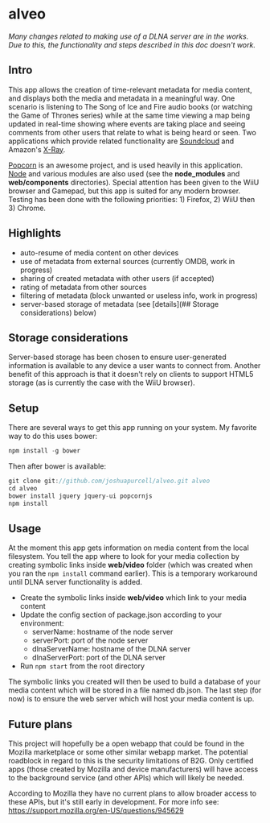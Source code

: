 # alveo
*Many changes related to making use of a DLNA server are in the works. Due to this, the functionality and steps described in this doc doesn't work.*

## Intro
This app allows the creation of time-relevant metadata for media content, and displays both the media and metadata in a meaningful way. One scenario is listening to The Song of Ice and Fire audio books (or watching the Game of Thrones series) while at the same time viewing a map being updated in real-time showing where events are taking place and seeing comments from other users that relate to what is being heard or seen. Two applications which provide related functionality are [Soundcloud](https://soundcloud.com) and Amazon's [X-Ray](http://gizmodo.com/5941067/amazons-x+ray-for-movies-knows-what-youre-watchingand-whos-in-it).

[Popcorn](http://popcornjs.org) is an awesome project, and is used heavily in this application. [Node](http://nodejs.org/) and various modules are also used (see the **node_modules** and **web/components** directories). Special attention has been given to the WiiU browser and Gamepad, but this app is suited for any modern browser. Testing has been done with the following priorities: 1) Firefox, 2) WiiU then 3) Chrome.

## Highlights
- auto-resume of media content on other devices
- use of metadata from external sources (currently OMDB, work in progress)
- sharing of created metadata with other users (if accepted)
- rating of metadata from other sources
- filtering of metadata (block unwanted or useless info, work in progress)
- server-based storage of metadata (see [details](## Storage considerations) below)

## Storage considerations
Server-based storage has been chosen to ensure user-generated information is available to any device a user wants to connect from. Another benefit of this approach is that it doesn't rely on clients to support HTML5 storage (as is currently the case with the WiiU browser).

## Setup
There are several ways to get this app running on your system. My favorite way to do this uses bower:
```` javascript
npm install -g bower
````

Then after bower is available:
``` javascript
git clone git://github.com/joshuapurcell/alveo.git alveo
cd alveo
bower install jquery jquery-ui popcornjs
npm install
````

## Usage
At the moment this app gets information on media content from the local filesystem. You tell the app where to look for your media collection by creating symbolic links inside **web/video** folder (which was created when you ran the `npm install` command earlier). This is a temporary workaround until DLNA server functionality is added.

- Create the symbolic links inside **web/video** which link to your media content
- Update the config section of package.json according to your environment:
  - serverName: hostname of the node server
  - serverPort: port of the node server
  - dlnaServerName: hostname of the DLNA server
  - dlnaServerPort: port of the DLNA server
- Run `npm start` from the root directory

The symbolic links you created will then be used to build a database of your media content which will be stored in a file named db.json. The last step (for now) is to ensure the web server which will host your media content is up.

## Future plans
This project will hopefully be a open webapp that could be found in the Mozilla marketplace or some other similar webapp market. The potential roadblock in regard to this is the security limitations of B2G. Only certified apps (those created by Mozilla and device manufacturers) will have access to the background service (and other APIs) which will likely be needed.

According to Mozilla they have no current plans to allow broader access to these APIs, but it's still early in development. For more info see: https://support.mozilla.org/en-US/questions/945629

